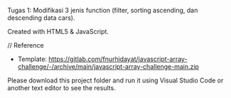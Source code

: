 Tugas 1: Modifikasi 3 jenis function (filter, sorting ascending, dan descending data cars).

Created with HTML5 & JavaScript.

// Reference
- Template: https://gitlab.com/fnurhidayat/javascript-array-challenge/-/archive/main/javascript-array-challenge-main.zip

Please download this project folder and run it using Visual Studio Code or another text editor to see the results.
